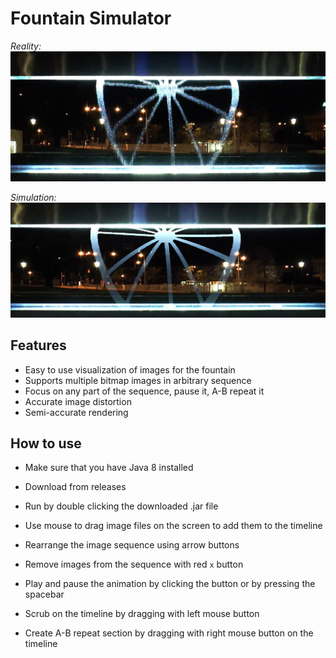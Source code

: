 # Fountain Simulator

*Reality:*
![Reality](doc/reality.png)

*Simulation:*
![Simulation](doc/simulation.png)

## Features
- Easy to use visualization of images for the fountain
- Supports multiple bitmap images in arbitrary sequence
- Focus on any part of the sequence, pause it, A-B repeat it
- Accurate image distortion
- Semi-accurate rendering

## How to use
- Make sure that you have Java 8 installed
- Download from releases
- Run by double clicking the downloaded .jar file


- Use mouse to drag image files on the screen to add them to the timeline
- Rearrange the image sequence using arrow buttons
- Remove images from the sequence with red `x` button
- Play and pause the animation by clicking the button or by pressing the spacebar
- Scrub on the timeline by dragging with left mouse button
- Create A-B repeat section by dragging with right mouse button on the timeline
